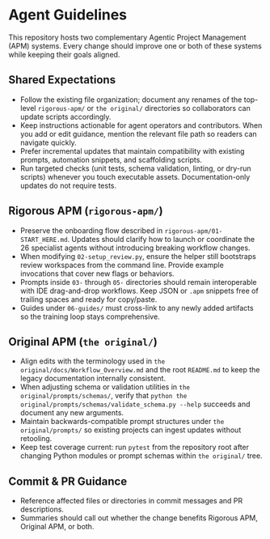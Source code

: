 # Agent Guidelines

This repository hosts two complementary Agentic Project Management (APM) systems. Every change should improve one or both of these systems while keeping their goals aligned.

## Shared Expectations
- Follow the existing file organization; document any renames of the top-level `rigorous-apm/` or `the original/` directories so collaborators can update scripts accordingly.
- Keep instructions actionable for agent operators and contributors. When you add or edit guidance, mention the relevant file path so readers can navigate quickly.
- Prefer incremental updates that maintain compatibility with existing prompts, automation snippets, and scaffolding scripts.
- Run targeted checks (unit tests, schema validation, linting, or dry-run scripts) whenever you touch executable assets. Documentation-only updates do not require tests.

## Rigorous APM (`rigorous-apm/`)
- Preserve the onboarding flow described in `rigorous-apm/01-START_HERE.md`. Updates should clarify how to launch or coordinate the 26 specialist agents without introducing breaking workflow changes.
- When modifying `02-setup_review.py`, ensure the helper still bootstraps review workspaces from the command line. Provide example invocations that cover new flags or behaviors.
- Prompts inside `03-` through `05-` directories should remain interoperable with IDE drag-and-drop workflows. Keep JSON or `.apm` snippets free of trailing spaces and ready for copy/paste.
- Guides under `06-guides/` must cross-link to any newly added artifacts so the training loop stays comprehensive.

## Original APM (`the original/`)
- Align edits with the terminology used in `the original/docs/Workflow_Overview.md` and the root `README.md` to keep the legacy documentation internally consistent.
- When adjusting schema or validation utilities in `the original/prompts/schemas/`, verify that `python the original/prompts/schemas/validate_schema.py --help` succeeds and document any new arguments.
- Maintain backwards-compatible prompt structures under `the original/prompts/` so existing projects can ingest updates without retooling.
- Keep test coverage current: run `pytest` from the repository root after changing Python modules or prompt schemas within `the original/` tree.

## Commit & PR Guidance
- Reference affected files or directories in commit messages and PR descriptions.
- Summaries should call out whether the change benefits Rigorous APM, Original APM, or both.
